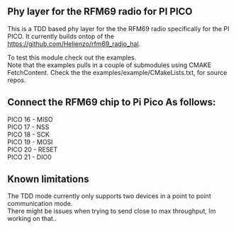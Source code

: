 ## Phy layer for the RFM69 radio for PI PICO

This is a TDD based phy layer for the the RFM69 radio specifically for the PI PICO. It currently builds ontop of the https://github.com/Helienzo/rfm69_radio_hal.
  
To test this module check out the examples.  
Note that the examples pulls in a couple of submodules using CMAKE FetchContent. Check the the examples/example/CMakeLists.txt, for source repos.  
  
## Connect the RFM69 chip to Pi Pico As follows:
  
PICO 16 - MISO  
PICO 17 - NSS  
PICO 18 - SCK  
PICO 19 - MOSI  
PICO 20 - RESET  
PICO 21 - DIO0  
  
## Known limitations
 The TDD mode currently only supports two devices in a point to point communication mode.  
 There might be issues when trying to send close to max throughput, Im working on that..
